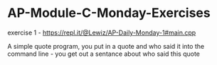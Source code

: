 # AP-Module-C-Monday-Exercises

exercise 1 - https://repl.it/@Lewiz/AP-Daily-Monday-1#main.cpp

A simple quote program, you put in a quote and who said it into the command line - you get out a sentance about who said this quote
